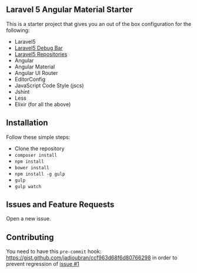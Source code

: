 ## Laravel 5 Angular Material Starter

This is a starter project that gives you an out of the box configuration for the following:

* Laravel5
* [Laravel5 Debug Bar](https://github.com/barryvdh/laravel-debugbar)
* [Laravel5 Repositories](https://github.com/Bosnadev/Repositories)
* Angular
* Angular Material
* Angular UI Router
* EditorConfig
* JavaScript Code Style (jscs)
* Jshint
* Less
* Elixir (for all the above)


## Installation

Follow these simple steps:

* Clone the repository
* `composer install`
* `npm install`
* `bower install`
* `npm install -g gulp`
* `gulp`
* `gulp watch`


## Issues and Feature Requests

Open a new issue.


## Contributing

You need to have this `pre-commit` hook:
https://gist.github.com/jadjoubran/ccf963d68f6d80766298
in order to prevent regression of [issue #1](https://github.com/jadjoubran/laravel5-angular-material-starter/issues/1)